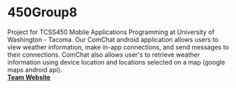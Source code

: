 # 450Group8
Project for TCSS450 Mobile Applications Programming at University of Washington - Tacoma.
Our ComChat android application allows users to view weather information, make in-app connections,
and send messages to their connections.
ComChat also allows user's to retrieve weather information using device location and locations selected
on a map (google maps android api).
<br/>
<a href="https://adamhh.github.io/450Group8/"><strong>Team Website</strong></a>
<br/>
